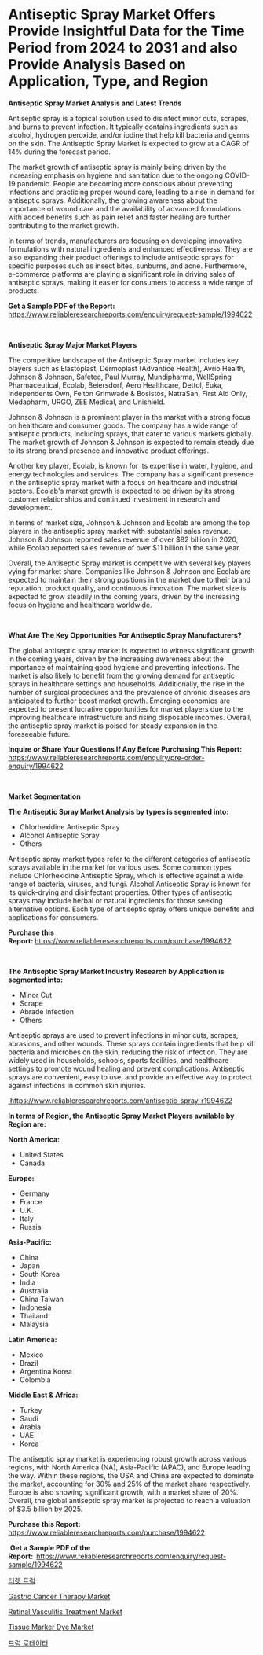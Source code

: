 <p><h1>Antiseptic Spray Market Offers Provide Insightful Data for the Time Period from 2024 to 2031 and also Provide Analysis Based on Application, Type, and Region</h1></p><p><strong>Antiseptic Spray Market Analysis and Latest Trends</strong></p>
<p><p>Antiseptic spray is a topical solution used to disinfect minor cuts, scrapes, and burns to prevent infection. It typically contains ingredients such as alcohol, hydrogen peroxide, and/or iodine that help kill bacteria and germs on the skin. The Antiseptic Spray Market is expected to grow at a CAGR of 14% during the forecast period.</p><p>The market growth of antiseptic spray is mainly being driven by the increasing emphasis on hygiene and sanitation due to the ongoing COVID-19 pandemic. People are becoming more conscious about preventing infections and practicing proper wound care, leading to a rise in demand for antiseptic sprays. Additionally, the growing awareness about the importance of wound care and the availability of advanced formulations with added benefits such as pain relief and faster healing are further contributing to the market growth.</p><p>In terms of trends, manufacturers are focusing on developing innovative formulations with natural ingredients and enhanced effectiveness. They are also expanding their product offerings to include antiseptic sprays for specific purposes such as insect bites, sunburns, and acne. Furthermore, e-commerce platforms are playing a significant role in driving sales of antiseptic sprays, making it easier for consumers to access a wide range of products.</p></p>
<p><strong>Get a Sample PDF of the Report:&nbsp;</strong> <a href="https://www.reliableresearchreports.com/enquiry/request-sample/1994622">https://www.reliableresearchreports.com/enquiry/request-sample/1994622</a></p>
<p>&nbsp;</p>
<p><strong>Antiseptic Spray Major Market Players</strong></p>
<p><p>The competitive landscape of the Antiseptic Spray market includes key players such as Elastoplast, Dermoplast (Advantice Health), Avrio Health, Johnson & Johnson, Safetec, Paul Murray, Mundipharma, WellSpring Pharmaceutical, Ecolab, Beiersdorf, Aero Healthcare, Dettol, Euka, Independents Own, Felton Grimwade & Bosistos, NatraSan, First Aid Only, Medapharm, URGO, ZEE Medical, and Unishield.</p><p>Johnson & Johnson is a prominent player in the market with a strong focus on healthcare and consumer goods. The company has a wide range of antiseptic products, including sprays, that cater to various markets globally. The market growth of Johnson & Johnson is expected to remain steady due to its strong brand presence and innovative product offerings.</p><p>Another key player, Ecolab, is known for its expertise in water, hygiene, and energy technologies and services. The company has a significant presence in the antiseptic spray market with a focus on healthcare and industrial sectors. Ecolab's market growth is expected to be driven by its strong customer relationships and continued investment in research and development.</p><p>In terms of market size, Johnson & Johnson and Ecolab are among the top players in the antiseptic spray market with substantial sales revenue. Johnson & Johnson reported sales revenue of over $82 billion in 2020, while Ecolab reported sales revenue of over $11 billion in the same year.</p><p>Overall, the Antiseptic Spray market is competitive with several key players vying for market share. Companies like Johnson & Johnson and Ecolab are expected to maintain their strong positions in the market due to their brand reputation, product quality, and continuous innovation. The market size is expected to grow steadily in the coming years, driven by the increasing focus on hygiene and healthcare worldwide.</p></p>
<p>&nbsp;</p>
<p><strong>What Are The Key Opportunities For Antiseptic Spray Manufacturers?</strong></p>
<p><p>The global antiseptic spray market is expected to witness significant growth in the coming years, driven by the increasing awareness about the importance of maintaining good hygiene and preventing infections. The market is also likely to benefit from the growing demand for antiseptic sprays in healthcare settings and households. Additionally, the rise in the number of surgical procedures and the prevalence of chronic diseases are anticipated to further boost market growth. Emerging economies are expected to present lucrative opportunities for market players due to the improving healthcare infrastructure and rising disposable incomes. Overall, the antiseptic spray market is poised for steady expansion in the foreseeable future.</p></p>
<p><strong>Inquire or Share Your Questions If Any Before Purchasing This Report:</strong> <a href="https://www.reliableresearchreports.com/enquiry/pre-order-enquiry/1994622">https://www.reliableresearchreports.com/enquiry/pre-order-enquiry/1994622</a></p>
<p>&nbsp;</p>
<p><strong>Market Segmentation</strong></p>
<p><strong>The Antiseptic Spray Market Analysis by types is segmented into:</strong></p>
<p><ul><li>Chlorhexidine Antiseptic Spray</li><li>Alcohol Antiseptic Spray</li><li>Others</li></ul></p>
<p><p>Antiseptic spray market types refer to the different categories of antiseptic sprays available in the market for various uses. Some common types include Chlorhexidine Antiseptic Spray, which is effective against a wide range of bacteria, viruses, and fungi. Alcohol Antiseptic Spray is known for its quick-drying and disinfectant properties. Other types of antiseptic sprays may include herbal or natural ingredients for those seeking alternative options. Each type of antiseptic spray offers unique benefits and applications for consumers.</p></p>
<p><strong>Purchase this Report:&nbsp;</strong><a href="https://www.reliableresearchreports.com/purchase/1994622">https://www.reliableresearchreports.com/purchase/1994622</a></p>
<p>&nbsp;</p>
<p><strong>The Antiseptic Spray Market Industry Research by Application is segmented into:</strong></p>
<p><ul><li>Minor Cut</li><li>Scrape</li><li>Abrade Infection</li><li>Others</li></ul></p>
<p><p>Antiseptic sprays are used to prevent infections in minor cuts, scrapes, abrasions, and other wounds. These sprays contain ingredients that help kill bacteria and microbes on the skin, reducing the risk of infection. They are widely used in households, schools, sports facilities, and healthcare settings to promote wound healing and prevent complications. Antiseptic sprays are convenient, easy to use, and provide an effective way to protect against infections in common skin injuries.</p></p>
<p><a href="https://www.reliableresearchreports.com/antiseptic-spray-r1994622">&nbsp;https://www.reliableresearchreports.com/antiseptic-spray-r1994622</a></p>
<p><strong>In terms of Region, the Antiseptic Spray Market Players available by Region are:</strong></p>
<p>
    <p> <strong> North America: </strong>
        <ul>
            <li>United States</li>
            <li>Canada</li>
        </ul>
        </p> 
    <p> <strong> Europe: </strong>
        <ul>
            <li>Germany</li>
            <li>France</li>
            <li>U.K.</li>
            <li>Italy</li>
            <li>Russia</li>
        </ul>
        </p> 
    <p> <strong> Asia-Pacific: </strong>
        <ul>
            <li>China</li>
            <li>Japan</li>
            <li>South Korea</li>
            <li>India</li>
            <li>Australia</li>
            <li>China Taiwan</li>
            <li>Indonesia</li>
            <li>Thailand</li>
            <li>Malaysia</li>
        </ul>
        </p> 
    <p> <strong> Latin America: </strong>
        <ul>
            <li>Mexico</li>
            <li>Brazil</li>
            <li>Argentina Korea</li>
            <li>Colombia</li>
        </ul>
        </p> 
    <p> <strong> Middle East & Africa: </strong>
        <ul>
            <li>Turkey</li>
            <li>Saudi</li>
            <li>Arabia</li>
            <li>UAE</li>
            <li>Korea</li>
        </ul>
    </p>
    </p>
<p><p>The antiseptic spray market is experiencing robust growth across various regions, with North America (NA), Asia-Pacific (APAC), and Europe leading the way. Within these regions, the USA and China are expected to dominate the market, accounting for 30% and 25% of the market share respectively. Europe is also showing significant growth, with a market share of 20%. Overall, the global antiseptic spray market is projected to reach a valuation of $3.5 billion by 2025.</p></p>
<p><strong>Purchase this Report: </strong><a href="https://www.reliableresearchreports.com/purchase/1994622">https://www.reliableresearchreports.com/purchase/1994622</a></p>
<p>&nbsp;<strong>Get a Sample PDF of the Report:&nbsp;&nbsp;</strong><a href="https://www.reliableresearchreports.com/enquiry/request-sample/1994622">https://www.reliableresearchreports.com/enquiry/request-sample/1994622</a></p>
<p><strong></strong></p>
<p><p><a href="https://github.com/royErdmtyan906778/Market-Research-Report-List-1/blob/main/925514156784.md">터렛 트럭</a></p><p><a href="https://github.com/kathiaseamanalvaradovlprc2h/Market-Research-Report-List-2/blob/main/gastric-cancer-therapy-market.md">Gastric Cancer Therapy Market</a></p><p><a href="https://github.com/wusalecollins540tpqoz/Market-Research-Report-List-2/blob/main/retinal-vasculitis-treatment-market.md">Retinal Vasculitis Treatment Market</a></p><p><a href="https://issuu.com/reportprime-2/docs/tissue-marker-dye-market-size-2030.pptx">Tissue Marker Dye Market</a></p><p><a href="https://github.com/valroy852/Market-Research-Report-List-1/blob/main/958074356785.md">드럼 로테이터</a></p></p>